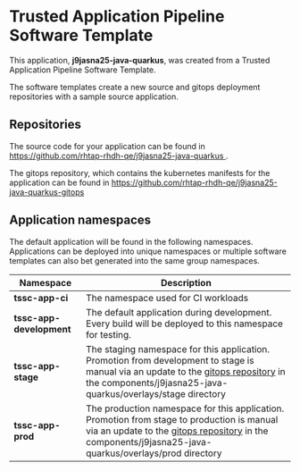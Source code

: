 # Trusted Application Pipeline Software Template

This application, **j9jasna25-java-quarkus**, was created from a Trusted Application Pipeline Software Template.

The software templates create a new source and gitops deployment repositories with a sample source application. 

## Repositories

The source code for your application can be found in [https://github.com/rhtap-rhdh-qe/j9jasna25-java-quarkus ](https://github.com/rhtap-rhdh-qe/j9jasna25-java-quarkus ).
 
The gitops repository, which contains the kubernetes manifests for the application can be found in 
[https://github.com/rhtap-rhdh-qe/j9jasna25-java-quarkus-gitops ](https://github.com/rhtap-rhdh-qe/j9jasna25-java-quarkus-gitops ) 

## Application namespaces 

The default application will be found in the following namespaces. Applications can be deployed into unique namespaces or multiple software templates can also bet generated into the same group namespaces.  

|  Namespace   |  Description   |  
| -------- | -------- |
| **tssc-app-ci** | The namespace used for CI workloads |
| **tssc-app-development** | The default application during development. Every build will be deployed to this namespace for testing. |
| **tssc-app-stage** | The staging namespace for this application. Promotion from development to stage is manual via an update to the [gitops repository](https://github.com/rhtap-rhdh-qe/j9jasna25-java-quarkus-gitops ) in the components/j9jasna25-java-quarkus/overlays/stage directory |
| **tssc-app-prod** | The production namespace for this application. Promotion from stage to production is manual via an update to the [gitops repository](https://github.com/rhtap-rhdh-qe/j9jasna25-java-quarkus-gitops ) in the components/j9jasna25-java-quarkus/overlays/prod directory |